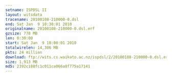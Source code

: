 ```yaml
---
setname: ISPDSL II
layout: witsdata
tracename: 20100108-210000-0.dsl
end: Sat Jan  9 10:30:01 2010
originalname: 20100108-210000-0.dsl.erf
gzsize: 778 MB
len: 0:30:00
start: Sat Jan  9 10:00:01 2010
totalwirelen: 14,306 MB
pkts: 24 million
download: ftp://wits.cs.waikato.ac.nz/ispdsl/2/20100108-210000-0.dsl.erf.gz
size: 1,913 MB
md5: 2392c188fc1c011ca066a8f775a17141
---
```

